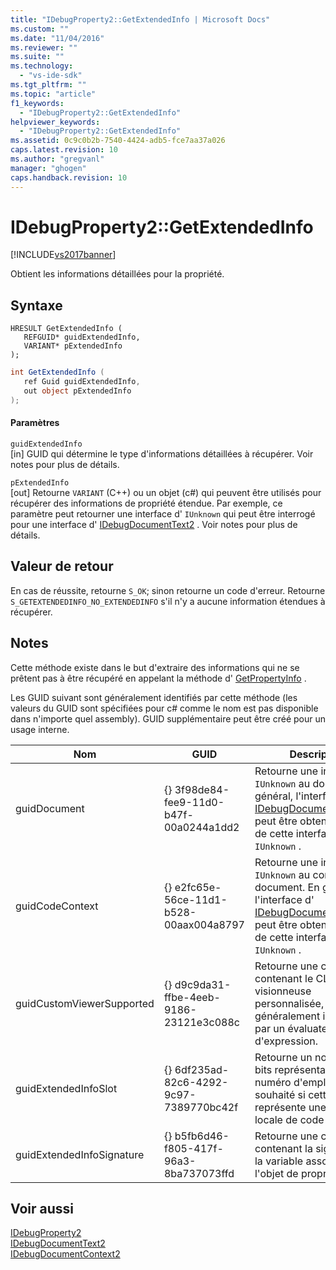 ```yaml
---
title: "IDebugProperty2::GetExtendedInfo | Microsoft Docs"
ms.custom: ""
ms.date: "11/04/2016"
ms.reviewer: ""
ms.suite: ""
ms.technology: 
  - "vs-ide-sdk"
ms.tgt_pltfrm: ""
ms.topic: "article"
f1_keywords: 
  - "IDebugProperty2::GetExtendedInfo"
helpviewer_keywords: 
  - "IDebugProperty2::GetExtendedInfo"
ms.assetid: 0c9c0b2b-7540-4424-adb5-fce7aa37a026
caps.latest.revision: 10
ms.author: "gregvanl"
manager: "ghogen"
caps.handback.revision: 10
---
```

# IDebugProperty2::GetExtendedInfo
[!INCLUDE[vs2017banner](../../../code-quality/includes/vs2017banner.md)]

Obtient les informations détaillées pour la propriété.  
  
## Syntaxe  
  
```cpp#  
HRESULT GetExtendedInfo (   
   REFGUID* guidExtendedInfo,  
   VARIANT* pExtendedInfo  
);  
```  
  
```c#  
int GetExtendedInfo (   
   ref Guid guidExtendedInfo,  
   out object pExtendedInfo  
);  
```  
  
#### Paramètres  
 `guidExtendedInfo`  
 \[in\]  GUID qui détermine le type d'informations détaillées à récupérer.  Voir notes pour plus de détails.  
  
 `pExtendedInfo`  
 \[out\]  Retourne `VARIANT` \(C\+\+\) ou un objet \(c\#\) qui peuvent être utilisés pour récupérer des informations de propriété étendue.  Par exemple, ce paramètre peut retourner une interface d' `IUnknown` qui peut être interrogé pour une interface d' [IDebugDocumentText2](../../../extensibility/debugger/reference/idebugdocumenttext2.md) .  Voir notes pour plus de détails.  
  
## Valeur de retour  
 En cas de réussite, retourne `S_OK`; sinon retourne un code d'erreur.  Retourne `S_GETEXTENDEDINFO_NO_EXTENDEDINFO` s'il n'y a aucune information étendues à récupérer.  
  
## Notes  
 Cette méthode existe dans le but d'extraire des informations qui ne se prêtent pas à être récupéré en appelant la méthode d' [GetPropertyInfo](../../../extensibility/debugger/reference/idebugproperty2-getpropertyinfo.md) .  
  
 Les GUID suivant sont généralement identifiés par cette méthode \(les valeurs du GUID sont spécifiées pour c\# comme le nom est pas disponible dans n'importe quel assembly\).  GUID supplémentaire peut être créé pour un usage interne.  
  
|Nom|GUID|Description|  
|---------|----------|-----------------|  
|guidDocument|{} 3f98de84\-fee9\-11d0\-b47f\-00a0244a1dd2|Retourne une interface d' `IUnknown` au document.  En général, l'interface d' [IDebugDocumentText2](../../../extensibility/debugger/reference/idebugdocumenttext2.md) peut être obtenu à partir de cette interface d' `IUnknown` .|  
|guidCodeContext|{} e2fc65e\-56ce\-11d1\-b528\-00aax004a8797|Retourne une interface d' `IUnknown` au contexte de document.  En général, l'interface d' [IDebugDocumentContext2](../../../extensibility/debugger/reference/idebugdocumentcontext2.md) peut être obtenu à partir de cette interface d' `IUnknown` .|  
|guidCustomViewerSupported|{} d9c9da31\-ffbe\-4eeb\-9186\-23121e3c088c|Retourne une chaîne contenant le CLSID d'une visionneuse personnalisée, généralement implémenté par un évaluateur d'expression.|  
|guidExtendedInfoSlot|{} 6df235ad\-82c6\-4292\-9c97\-7389770bc42f|Retourne un nombre 32 bits représentant le numéro d'emplacement souhaité si cette propriété représente une adresse locale de code managé.|  
|guidExtendedInfoSignature|{} b5fb6d46\-f805\-417f\-96a3\-8ba737073ffd|Retourne une chaîne contenant la signature de la variable associée à l'objet de propriété.|  
  
## Voir aussi  
 [IDebugProperty2](../../../extensibility/debugger/reference/idebugproperty2.md)   
 [IDebugDocumentText2](../../../extensibility/debugger/reference/idebugdocumenttext2.md)   
 [IDebugDocumentContext2](../../../extensibility/debugger/reference/idebugdocumentcontext2.md)